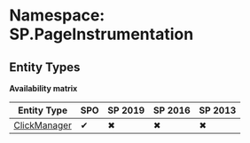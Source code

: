 # Namespace: SP.PageInstrumentation
## Entity Types

**Availability matrix**

Entity Type | SPO | SP 2019 | SP 2016 | SP 2013
----------|-----|---------|---------|--------
[ClickManager](./EntityTypes/ClickManager) | ✔ | ✖ | ✖ | ✖
